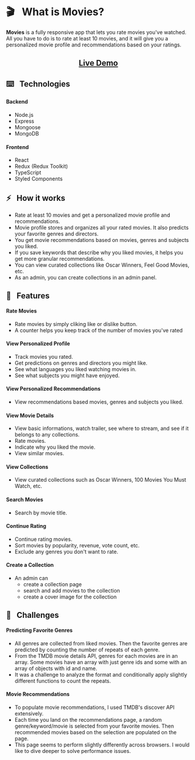 # 🎬 &nbsp; What is Movies?

**Movies** is a fully responsive app that lets you rate movies you've watched. All you have to do is to rate at least 10 movies, and it will give you a personalized movie profile and recommendations based on your ratings.

### <h2 align="center"> [Live Demo](https://movies.jinahlee.com)</h2>

## ⌨️ &nbsp; Technologies

#### Backend

- Node.js
- Express
- Mongoose
- MongoDB

#### Frontend

- React
- Redux (Redux Toolkit)
- TypeScript
- Styled Components

## ⚡️ &nbsp; How it works

- Rate at least 10 movies and get a personalized movie profile and recommendations.
- Movie profile stores and organizes all your rated movies. It also predicts your favorite genres and directors.
- You get movie recommendations based on movies, genres and subjects you liked.
- If you save keywords that describe why you liked movies, it helps you get more granular recommendations.
- You can view curated collections like Oscar Winners, Feel Good Movies, etc.
- As an admin, you can create collections in an admin panel.

## 🧩 &nbsp; Features

#### Rate Movies

- Rate movies by simply cliking like or dislike button.
- A counter helps you keep track of the number of movies you've rated

#### View Personalized Profile

- Track movies you rated.
- Get predictions on genres and directors you might like.
- See what languages you liked watching movies in.
- See what subjects you might have enjoyed.

#### View Personalized Recommendations

- View recommendations based movies, genres and subjects you liked.

#### View Movie Details

- View basic informations, watch trailer, see where to stream, and see if it belongs to any collections.
- Rate movies.
- Indicate why you liked the movie.
- View similar movies.

#### View Collections

- View curated collections such as Oscar Winners, 100 Movies You Must Watch, etc.

#### Search Movies

- Search by movie title.

#### Continue Rating

- Continue rating movies.
- Sort movies by popularity, revenue, vote count, etc.
- Exclude any genres you don't want to rate.

#### Create a Collection

- An admin can
  - create a collection page
  - search and add movies to the collection
  - create a cover image for the collection

## 🧐 &nbsp; Challenges

#### Predicting Favorite Genres

- All genres are collected from liked movies. Then the favorite genres are predicted by counting the number of repeats of each genre.
- From the TMDB movie details API, genres for each movies are in an array. Some movies have an array with just genre ids and some with an array of objects with id and name.
- It was a challenge to analyze the format and conditionally apply slightly different functions to count the repeats.

#### Movie Recommendations

- To populate movie recommendations, I used TMDB's discover API extensively.
- Each time you land on the recommendations page, a random genre/keyword/movie is selected from your favorite movies. Then recommended movies based on the selection are populated on the page.
- This page seems to perform slightly differently across browsers. I would like to dive deeper to solve performance issues.
